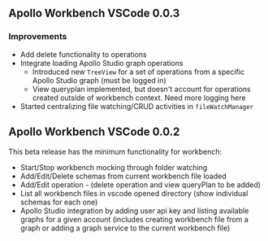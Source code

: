 ## Apollo Workbench VSCode 0.0.3

### Improvements

- Add delete functionality to operations
- Integrate loading Apollo Studio graph operations
  - Introduced new `TreeView` for a set of operations from a specific Apollo Studio graph (must be logged in)
  - View queryplan implemented, but doesn't account for operations created outside of workbench context. Need more logging here
- Started centralizing file watching/CRUD activities in `fileWatchManager`

## Apollo Workbench VSCode 0.0.2

This beta release has the minimum functionality for workbench:

- Start/Stop workbench mocking through folder watching
- Add/Edit/Delete schemas from current workbench file loaded
- Add/Edit operation - (delete operation and view queryPlan to be added)
- List all workbench files in vscode opened directory (show individual schemas for each one)
- Apollo Studio integration by adding user api key and listing available graphs for a given account (includes creating workbench file from a graph or adding a graph service to the current workbench file)
